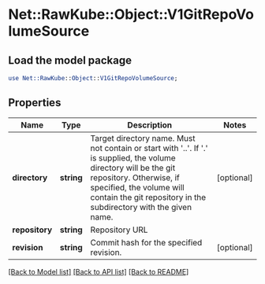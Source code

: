 # Net::RawKube::Object::V1GitRepoVolumeSource

## Load the model package
```perl
use Net::RawKube::Object::V1GitRepoVolumeSource;
```

## Properties
Name | Type | Description | Notes
------------ | ------------- | ------------- | -------------
**directory** | **string** | Target directory name. Must not contain or start with &#39;..&#39;.  If &#39;.&#39; is supplied, the volume directory will be the git repository.  Otherwise, if specified, the volume will contain the git repository in the subdirectory with the given name. | [optional] 
**repository** | **string** | Repository URL | 
**revision** | **string** | Commit hash for the specified revision. | [optional] 

[[Back to Model list]](../README.md#documentation-for-models) [[Back to API list]](../README.md#documentation-for-api-endpoints) [[Back to README]](../README.md)


